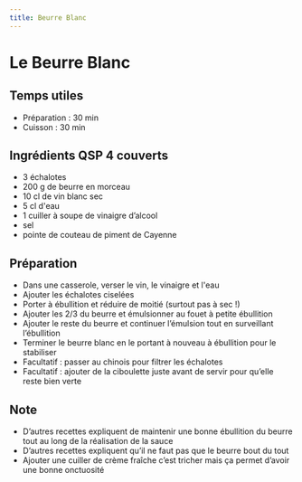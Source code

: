 ```yaml
---
title: Beurre Blanc
---
```


# Le Beurre Blanc

## Temps utiles

- Préparation : 30 min
- Cuisson : 30 min

## Ingrédients QSP 4 couverts

- 3 échalotes
- 200 g de beurre en morceau
- 10 cl de vin blanc sec
- 5 cl d'eau
- 1 cuiller à soupe de vinaigre d’alcool
- sel
- pointe de couteau de piment de Cayenne

## Préparation

- Dans une casserole, verser le vin, le vinaigre et l'eau
- Ajouter les échalotes ciselées
- Porter à ébullition et réduire de moitié (surtout pas à sec !)
- Ajouter les 2/3 du beurre et émulsionner au fouet à petite ébullition
- Ajouter le reste du beurre et continuer l’émulsion tout en surveillant l’ébullition
- Terminer le beurre blanc en le portant à nouveau à ébullition pour le stabiliser
- Facultatif : passer au chinois pour filtrer les échalotes
- Facultatif : ajouter de la ciboulette juste avant de servir pour qu’elle reste bien verte

## Note
- D’autres recettes expliquent de maintenir une bonne ébullition du beurre tout au long de la réalisation de la sauce
- D’autres recettes expliquent qu’il ne faut pas que le beurre bout du tout
- Ajouter une cuiller de crème fraîche c’est tricher mais ça permet d’avoir une bonne onctuosité
